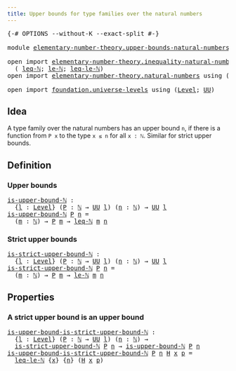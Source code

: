 ```yaml
---
title: Upper bounds for type families over the natural numbers
---
```


<pre class="Agda"><a id="81" class="Symbol">{-#</a> <a id="85" class="Keyword">OPTIONS</a> <a id="93" class="Pragma">--without-K</a> <a id="105" class="Pragma">--exact-split</a> <a id="119" class="Symbol">#-}</a>

<a id="124" class="Keyword">module</a> <a id="131" href="elementary-number-theory.upper-bounds-natural-numbers.html" class="Module">elementary-number-theory.upper-bounds-natural-numbers</a> <a id="185" class="Keyword">where</a>

<a id="192" class="Keyword">open</a> <a id="197" class="Keyword">import</a> <a id="204" href="elementary-number-theory.inequality-natural-numbers.html" class="Module">elementary-number-theory.inequality-natural-numbers</a> <a id="256" class="Keyword">using</a>
  <a id="264" class="Symbol">(</a> <a id="266" href="elementary-number-theory.inequality-natural-numbers.html#1662" class="Function">leq-ℕ</a><a id="271" class="Symbol">;</a> <a id="273" href="elementary-number-theory.inequality-natural-numbers.html#2079" class="Function">le-ℕ</a><a id="277" class="Symbol">;</a> <a id="279" href="elementary-number-theory.inequality-natural-numbers.html#13281" class="Function">leq-le-ℕ</a><a id="287" class="Symbol">)</a>
<a id="289" class="Keyword">open</a> <a id="294" class="Keyword">import</a> <a id="301" href="elementary-number-theory.natural-numbers.html" class="Module">elementary-number-theory.natural-numbers</a> <a id="342" class="Keyword">using</a> <a id="348" class="Symbol">(</a><a id="349" href="elementary-number-theory.natural-numbers.html#1548" class="Datatype">ℕ</a><a id="350" class="Symbol">;</a> <a id="352" href="elementary-number-theory.natural-numbers.html#1569" class="InductiveConstructor">zero-ℕ</a><a id="358" class="Symbol">;</a> <a id="360" href="elementary-number-theory.natural-numbers.html#1582" class="InductiveConstructor">succ-ℕ</a><a id="366" class="Symbol">)</a>

<a id="369" class="Keyword">open</a> <a id="374" class="Keyword">import</a> <a id="381" href="foundation.universe-levels.html" class="Module">foundation.universe-levels</a> <a id="408" class="Keyword">using</a> <a id="414" class="Symbol">(</a><a id="415" href="Agda.Primitive.html#597" class="Postulate">Level</a><a id="420" class="Symbol">;</a> <a id="422" href="foundation-core.universe-levels.html#235" class="Primitive">UU</a><a id="424" class="Symbol">)</a>
</pre>
## Idea

A type family over the natural numbers has an upper bound `n`, if there is a function from `P x` to the type `x ≤ n` for all `x : ℕ`. Similar for strict upper bounds.

## Definition

### Upper bounds

<pre class="Agda"><a id="is-upper-bound-ℕ"></a><a id="649" href="elementary-number-theory.upper-bounds-natural-numbers.html#649" class="Function">is-upper-bound-ℕ</a> <a id="666" class="Symbol">:</a>
  <a id="670" class="Symbol">{</a><a id="671" href="elementary-number-theory.upper-bounds-natural-numbers.html#671" class="Bound">l</a> <a id="673" class="Symbol">:</a> <a id="675" href="Agda.Primitive.html#597" class="Postulate">Level</a><a id="680" class="Symbol">}</a> <a id="682" class="Symbol">(</a><a id="683" href="elementary-number-theory.upper-bounds-natural-numbers.html#683" class="Bound">P</a> <a id="685" class="Symbol">:</a> <a id="687" href="elementary-number-theory.natural-numbers.html#1548" class="Datatype">ℕ</a> <a id="689" class="Symbol">→</a> <a id="691" href="foundation-core.universe-levels.html#235" class="Primitive">UU</a> <a id="694" href="elementary-number-theory.upper-bounds-natural-numbers.html#671" class="Bound">l</a><a id="695" class="Symbol">)</a> <a id="697" class="Symbol">(</a><a id="698" href="elementary-number-theory.upper-bounds-natural-numbers.html#698" class="Bound">n</a> <a id="700" class="Symbol">:</a> <a id="702" href="elementary-number-theory.natural-numbers.html#1548" class="Datatype">ℕ</a><a id="703" class="Symbol">)</a> <a id="705" class="Symbol">→</a> <a id="707" href="foundation-core.universe-levels.html#235" class="Primitive">UU</a> <a id="710" href="elementary-number-theory.upper-bounds-natural-numbers.html#671" class="Bound">l</a>
<a id="712" href="elementary-number-theory.upper-bounds-natural-numbers.html#649" class="Function">is-upper-bound-ℕ</a> <a id="729" href="elementary-number-theory.upper-bounds-natural-numbers.html#729" class="Bound">P</a> <a id="731" href="elementary-number-theory.upper-bounds-natural-numbers.html#731" class="Bound">n</a> <a id="733" class="Symbol">=</a>
  <a id="737" class="Symbol">(</a><a id="738" href="elementary-number-theory.upper-bounds-natural-numbers.html#738" class="Bound">m</a> <a id="740" class="Symbol">:</a> <a id="742" href="elementary-number-theory.natural-numbers.html#1548" class="Datatype">ℕ</a><a id="743" class="Symbol">)</a> <a id="745" class="Symbol">→</a> <a id="747" href="elementary-number-theory.upper-bounds-natural-numbers.html#729" class="Bound">P</a> <a id="749" href="elementary-number-theory.upper-bounds-natural-numbers.html#738" class="Bound">m</a> <a id="751" class="Symbol">→</a> <a id="753" href="elementary-number-theory.inequality-natural-numbers.html#1662" class="Function">leq-ℕ</a> <a id="759" href="elementary-number-theory.upper-bounds-natural-numbers.html#738" class="Bound">m</a> <a id="761" href="elementary-number-theory.upper-bounds-natural-numbers.html#731" class="Bound">n</a>
</pre>
### Strict upper bounds

<pre class="Agda"><a id="is-strict-upper-bound-ℕ"></a><a id="801" href="elementary-number-theory.upper-bounds-natural-numbers.html#801" class="Function">is-strict-upper-bound-ℕ</a> <a id="825" class="Symbol">:</a>
  <a id="829" class="Symbol">{</a><a id="830" href="elementary-number-theory.upper-bounds-natural-numbers.html#830" class="Bound">l</a> <a id="832" class="Symbol">:</a> <a id="834" href="Agda.Primitive.html#597" class="Postulate">Level</a><a id="839" class="Symbol">}</a> <a id="841" class="Symbol">(</a><a id="842" href="elementary-number-theory.upper-bounds-natural-numbers.html#842" class="Bound">P</a> <a id="844" class="Symbol">:</a> <a id="846" href="elementary-number-theory.natural-numbers.html#1548" class="Datatype">ℕ</a> <a id="848" class="Symbol">→</a> <a id="850" href="foundation-core.universe-levels.html#235" class="Primitive">UU</a> <a id="853" href="elementary-number-theory.upper-bounds-natural-numbers.html#830" class="Bound">l</a><a id="854" class="Symbol">)</a> <a id="856" class="Symbol">(</a><a id="857" href="elementary-number-theory.upper-bounds-natural-numbers.html#857" class="Bound">n</a> <a id="859" class="Symbol">:</a> <a id="861" href="elementary-number-theory.natural-numbers.html#1548" class="Datatype">ℕ</a><a id="862" class="Symbol">)</a> <a id="864" class="Symbol">→</a> <a id="866" href="foundation-core.universe-levels.html#235" class="Primitive">UU</a> <a id="869" href="elementary-number-theory.upper-bounds-natural-numbers.html#830" class="Bound">l</a>
<a id="871" href="elementary-number-theory.upper-bounds-natural-numbers.html#801" class="Function">is-strict-upper-bound-ℕ</a> <a id="895" href="elementary-number-theory.upper-bounds-natural-numbers.html#895" class="Bound">P</a> <a id="897" href="elementary-number-theory.upper-bounds-natural-numbers.html#897" class="Bound">n</a> <a id="899" class="Symbol">=</a>
  <a id="903" class="Symbol">(</a><a id="904" href="elementary-number-theory.upper-bounds-natural-numbers.html#904" class="Bound">m</a> <a id="906" class="Symbol">:</a> <a id="908" href="elementary-number-theory.natural-numbers.html#1548" class="Datatype">ℕ</a><a id="909" class="Symbol">)</a> <a id="911" class="Symbol">→</a> <a id="913" href="elementary-number-theory.upper-bounds-natural-numbers.html#895" class="Bound">P</a> <a id="915" href="elementary-number-theory.upper-bounds-natural-numbers.html#904" class="Bound">m</a> <a id="917" class="Symbol">→</a> <a id="919" href="elementary-number-theory.inequality-natural-numbers.html#2079" class="Function">le-ℕ</a> <a id="924" href="elementary-number-theory.upper-bounds-natural-numbers.html#904" class="Bound">m</a> <a id="926" href="elementary-number-theory.upper-bounds-natural-numbers.html#897" class="Bound">n</a>
</pre>
## Properties

### A strict upper bound is an upper bound

<pre class="Agda"><a id="is-upper-bound-is-strict-upper-bound-ℕ"></a><a id="1000" href="elementary-number-theory.upper-bounds-natural-numbers.html#1000" class="Function">is-upper-bound-is-strict-upper-bound-ℕ</a> <a id="1039" class="Symbol">:</a>
  <a id="1043" class="Symbol">{</a><a id="1044" href="elementary-number-theory.upper-bounds-natural-numbers.html#1044" class="Bound">l</a> <a id="1046" class="Symbol">:</a> <a id="1048" href="Agda.Primitive.html#597" class="Postulate">Level</a><a id="1053" class="Symbol">}</a> <a id="1055" class="Symbol">(</a><a id="1056" href="elementary-number-theory.upper-bounds-natural-numbers.html#1056" class="Bound">P</a> <a id="1058" class="Symbol">:</a> <a id="1060" href="elementary-number-theory.natural-numbers.html#1548" class="Datatype">ℕ</a> <a id="1062" class="Symbol">→</a> <a id="1064" href="foundation-core.universe-levels.html#235" class="Primitive">UU</a> <a id="1067" href="elementary-number-theory.upper-bounds-natural-numbers.html#1044" class="Bound">l</a><a id="1068" class="Symbol">)</a> <a id="1070" class="Symbol">(</a><a id="1071" href="elementary-number-theory.upper-bounds-natural-numbers.html#1071" class="Bound">n</a> <a id="1073" class="Symbol">:</a> <a id="1075" href="elementary-number-theory.natural-numbers.html#1548" class="Datatype">ℕ</a><a id="1076" class="Symbol">)</a> <a id="1078" class="Symbol">→</a>
  <a id="1082" href="elementary-number-theory.upper-bounds-natural-numbers.html#801" class="Function">is-strict-upper-bound-ℕ</a> <a id="1106" href="elementary-number-theory.upper-bounds-natural-numbers.html#1056" class="Bound">P</a> <a id="1108" href="elementary-number-theory.upper-bounds-natural-numbers.html#1071" class="Bound">n</a> <a id="1110" class="Symbol">→</a> <a id="1112" href="elementary-number-theory.upper-bounds-natural-numbers.html#649" class="Function">is-upper-bound-ℕ</a> <a id="1129" href="elementary-number-theory.upper-bounds-natural-numbers.html#1056" class="Bound">P</a> <a id="1131" href="elementary-number-theory.upper-bounds-natural-numbers.html#1071" class="Bound">n</a>
<a id="1133" href="elementary-number-theory.upper-bounds-natural-numbers.html#1000" class="Function">is-upper-bound-is-strict-upper-bound-ℕ</a> <a id="1172" href="elementary-number-theory.upper-bounds-natural-numbers.html#1172" class="Bound">P</a> <a id="1174" href="elementary-number-theory.upper-bounds-natural-numbers.html#1174" class="Bound">n</a> <a id="1176" href="elementary-number-theory.upper-bounds-natural-numbers.html#1176" class="Bound">H</a> <a id="1178" href="elementary-number-theory.upper-bounds-natural-numbers.html#1178" class="Bound">x</a> <a id="1180" href="elementary-number-theory.upper-bounds-natural-numbers.html#1180" class="Bound">p</a> <a id="1182" class="Symbol">=</a>
  <a id="1186" href="elementary-number-theory.inequality-natural-numbers.html#13281" class="Function">leq-le-ℕ</a> <a id="1195" class="Symbol">{</a><a id="1196" href="elementary-number-theory.upper-bounds-natural-numbers.html#1178" class="Bound">x</a><a id="1197" class="Symbol">}</a> <a id="1199" class="Symbol">{</a><a id="1200" href="elementary-number-theory.upper-bounds-natural-numbers.html#1174" class="Bound">n</a><a id="1201" class="Symbol">}</a> <a id="1203" class="Symbol">(</a><a id="1204" href="elementary-number-theory.upper-bounds-natural-numbers.html#1176" class="Bound">H</a> <a id="1206" href="elementary-number-theory.upper-bounds-natural-numbers.html#1178" class="Bound">x</a> <a id="1208" href="elementary-number-theory.upper-bounds-natural-numbers.html#1180" class="Bound">p</a><a id="1209" class="Symbol">)</a>
</pre>